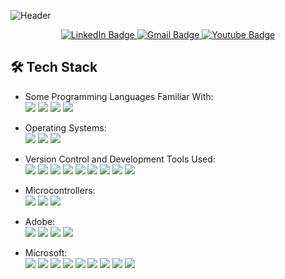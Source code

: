 ![Header](https://user-images.githubusercontent.com/87651777/219966905-7bc1e0b1-751d-42ee-9806-68f8b34bb062.png)


<div id="badges" align="center">
  <a href="www.linkedin.com/in/tristan-weger">
    <img src="https://img.shields.io/badge/LinkedIn-blue?style=for-the-badge&logo=linkedin&logoColor=white" alt="LinkedIn Badge"/>
  </a>
  <a href="https://mail.google.com/mail/u/0/?tab=rm#inbox?compose=DmwnWstwPRmmJfBstkPLsdCrbNmmGLvvkBrpjdDrqjTzTHQvlSrlxrjQpLbpvJZQvvgDNvZMshFl">
    <img src="https://img.shields.io/badge/Gmail-D14836?style=for-the-badge&logo=gmail&logoColor=white" alt="Gmail Badge"/>
  </a>
  <a href="https://youtube.com/@tristan995">
    <img src="https://img.shields.io/badge/YouTube-red?style=for-the-badge&logo=youtube&logoColor=white" alt="Youtube Badge"/>
  </a>
</div>

<!--
**tweger1999/tweger1999** is a ✨ _special_ ✨ repository because its `README.md` (this file) appears on your GitHub profile.

Here are some ideas to get you started:

- 🔭 I’m currently working on ...
- 🌱 I’m currently learning ...
- 👯 I’m looking to collaborate on ...
- 🤔 I’m looking for help with ...
- 💬 Ask me about ...
- 📫 How to reach me: ...
- ⚡ Fun fact: ...
-->
## :hammer_and_wrench: Tech Stack
  - Some Programming Languages Familiar With:     
<img src="https://img.shields.io/badge/C-A8B9CC?logo=C&logoColor=FFFFFF&style=ShieldStyle" />     <img src="https://img.shields.io/badge/C++-00599C?logo=cplusplus&logoColor=FFFFFF&style=ShieldStyle" />     <img src="https://img.shields.io/badge/HTML5-E34F26?logo=HTML5&logoColor=FFFFFF&style=ShieldStyle" />     <img src="https://img.shields.io/badge/Python-3776AB?logo=Python&logoColor=FFFFFF&style=ShieldStyle" />

  - Operating Systems:       
<img src="https://img.shields.io/badge/Windows-0078D6?logo=Windows&logoColor=FFFFFF&style=ShieldStyle" />         <img src="https://img.shields.io/badge/Linux-FCC624?logo=Linux&logoColor=FFFFFF&style=ShieldStyle" />         <img src="https://img.shields.io/badge/MacOS-000000?logo=MacOS&logoColor=FFFFFF&style=ShieldStyle" />
 
  - Version Control and Development Tools Used:     
<img src="https://img.shields.io/badge/GitHub-181717?logo=GitHub&logoColor=FFFFFF&style=ShieldStyle" />     <img src="https://img.shields.io/badge/Google Colab-F9AB00?logo=Google-Colab&logoColor=FFFFFF&style=ShieldStyle" />     <img src="https://img.shields.io/badge/Visual Studio Code-007ACC?logo=Visual-Studio-Code&logoColor=FFFFFF&style=ShieldStyle" />     <img src="https://img.shields.io/badge/Visual Studio-5C2D91?logo=Visual-Studio&logoColor=FFFFFF&style=ShieldStyle" />     <img src="https://img.shields.io/badge/PyCharm-000000?logo=PyCharm&logoColor=FFFFFF&style=ShieldStyle" />     <img src="https://img.shields.io/badge/Kaggle-20BEFF?logo=Kaggle&logoColor=FFFFFF&style=ShieldStyle" />     <img src="https://img.shields.io/badge/Anaconda-44A833?logo=Anaconda&logoColor=FFFFFF&style=ShieldStyle" />     <img src="https://img.shields.io/badge/MySQL-4479A1?logo=MySQL&logoColor=FFFFFF&style=ShieldStyle" />     <img src="https://img.shields.io/badge/Microsoft SQL-CC2927?logo=Microsoft-SQL-Server&logoColor=FFFFFF&style=ShieldStyle" />

  - Microcontrollers:     
<img src="https://img.shields.io/badge/Adafruit-000000?logo=Adafruit&logoColor=FFFFFF&style=ShieldStyle" />     <img src="https://img.shields.io/badge/Arduino-00979D?logo=Arduino&logoColor=FFFFFF&style=ShieldStyle" />     <img src="https://img.shields.io/badge/Raspberry Pi-A22846?logo=Raspberry-Pi&logoColor=FFFFFF&style=ShieldStyle" />

  - Adobe:      
<img src="https://img.shields.io/badge/Creative Cloud-DA1F26?logo=Adobe-Creative-Cloud&logoColor=FFFFFF&style=ShieldStyle" />     <img src="https://img.shields.io/badge/Ilustrator-FF9A00?logo=Adobe-Illustrator&logoColor=FFFFFF&style=ShieldStyle" />      <img src="https://img.shields.io/badge/Lightroom-31A8FF?logo=Adobe-Lightroom&logoColor=FFFFFF&style=ShieldStyle" />     <img src="https://img.shields.io/badge/Photoshop-31A8FF?logo=Adobe-Photoshop&logoColor=FFFFFF&style=ShieldStyle" />

  - Microsoft:      
<img src="https://img.shields.io/badge/Excel-217346?logo=Microsoft-Excel&logoColor=FFFFFF&style=ShieldStyle" />     <img src="https://img.shields.io/badge/Office-D83B01?logo=Microsoft-Office&logoColor=FFFFFF&style=ShieldStyle" />     <img src="https://img.shields.io/badge/OneDrive-0078D4?logo=Microsoft-OneDrive&logoColor=FFFFFF&style=ShieldStyle" />     <img src="https://img.shields.io/badge/OneNote-7719AA?logo=Microsoft-OneNote&logoColor=FFFFFF&style=ShieldStyle" />     <img src="https://img.shields.io/badge/Outlook-0078D4?logo=Microsoft-Outlook&logoColor=FFFFFF&style=ShieldStyle" />     <img src="https://img.shields.io/badge/Powerpoint-B7472A?logo=Microsoft-Powerpoint&logoColor=FFFFFF&style=ShieldStyle" />     <img src="https://img.shields.io/badge/Sharepoint-0078D4?logo=Microsoft-Sharepoint&logoColor=FFFFFF&style=ShieldStyle" />     <img src="https://img.shields.io/badge/Teams-6264A7?logo=Microsoft-Teams&logoColor=FFFFFF&style=ShieldStyle" />     <img src="https://img.shields.io/badge/Word-2B579A?logo=Microsoft-Word&logoColor=FFFFFF&style=ShieldStyle" />


